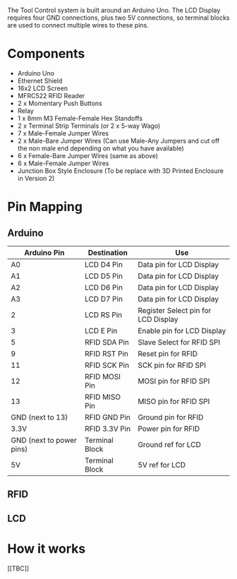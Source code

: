 The Tool Control system is built around an Arduino Uno. The LCD Display requires four GND connections, plus two 5V connections, so terminal blocks are used to connect multiple wires to these pins.

# Components
* Arduino Uno
* Ethernet Shield
* 16x2 LCD Screen
* MFRC522 RFID Reader
* 2 x Momentary Push Buttons
* Relay
* 1 x 8mm M3 Female-Female Hex Standoffs
* 2 x Terminal Strip Terminals (or 2 x 5-way Wago)
* 7 x Male-Female Jumper Wires
* 2 x Male-Bare Jumper Wires (Can use Male-Any Jumpers and cut off the non male end depending on what you have available)
* 6 x Female-Bare Jumper Wires (same as above)
* 6 x Male-Female Jumper Wires
* Junction Box Style Enclosure (To be replace with 3D Printed Enclosure in Version 2)

# Pin Mapping

## Arduino

| Arduino Pin | Destination | Use |
| ------------- | ------------- | ------------- |
| A0 | LCD D4 Pin | Data pin for LCD Display |
| A1 | LCD D5 Pin | Data pin for LCD Display |
| A2 | LCD D6 Pin | Data pin for LCD Display |
| A3 | LCD D7 Pin | Data pin for LCD Display |
| 2 | LCD RS Pin | Register Select pin for LCD Display |
| 3 | LCD E Pin | Enable pin for LCD Display |
| 5 | RFID SDA Pin | Slave Select for RFID SPI |
| 9 | RFID RST Pin | Reset pin for RFID |
| 11 | RFID SCK Pin | SCK pin for RFID SPI |
| 12 | RFID MOSI Pin | MOSI pin for RFID SPI |
| 13 | RFID MISO Pin | MISO pin for RFID SPI |
| GND (next to 13) | RFID GND Pin | Ground pin for RFID |
| 3.3V | RFID 3.3V Pin | Power pin for RFID |
| GND (next to power pins) | Terminal Block | Ground ref for LCD |
| 5V | Terminal Block | 5V ref for LCD |

## RFID 

## LCD

# How it works

[[TBC]]